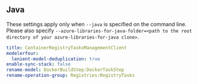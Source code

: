 ## Java

These settings apply only when `--java` is specified on the command line.
Please also specify `--azure-libraries-for-java-folder=<path to the root directory of your azure-libraries-for-java clone>`.

``` yaml $(java)
title: ContainerRegistryTasksManagementClient
modelerfour:
  lenient-model-deduplication: true
enable-sync-stack: false
rename-model: DockerBuildStep:DockerTaskStep
rename-operation-group: Registries:RegistryTasks
```
